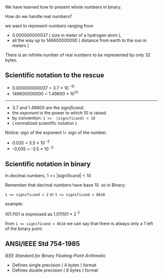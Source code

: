We have learned how to present whole numbers in binary.

How do we handle real numbers?

we want to represent numbers ranging from
* 0.000000000037 ( size in meter of a hydrogen atom ),
* all the way up to 149600000000 ( distance from earth to the sun in meters )

There is an infinite number of real numbers to be represented by only 32 bytes.



## Scientific notation to the rescue

* 0.000000000037 = 3.7 * 10 <sup>-11</sup>
* 149600000000 = 1.49600 * 10<sup>10</sup>
---
* 3.7 and 1.49600 are the _significand_.
* the _exponent_ is the power to which 10 is raised
* by convention:  `1 <=  |significand| < 10`
* ( normalized scientific notation )

Notice: sign of the exponent != sign of the number.
* 0.035 = 3.5 * 10 <sup>-2</sup>
* -0.035 = -3.5 * 10 <sup>-2</sup>



## Scientific notation in binary

In decimal numbers, 1 <= |significand| < 10

Remember that decimal numbers have base 10. so in Binary:

`1 <= significand < 2` or `1 <= significand < 0b10`

example:

101.1101 is expressed as 1.011101 * 2 <sup>2</sup>

from `1 <= significand < 0b10` we can say that there is always only a 1 left of the binary point.



## ANSI/IEEE Std 754-1985

_IEEE Standard for Binary Floating-Point Arithmetic_

* Defines single precision ( 4 bytes ) format
* Defines double precision ( 8 bytes ) format
